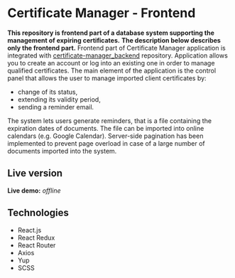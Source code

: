 # Certificate Manager - Frontend

**This repository is frontend part of a database system supporting the management of expiring certificates.**
**The description below describes only the frontend part.**
Frontend part of Certificate Manager application is integrated with [certificate-manager_backend](https://github.com/saszotek/certificate-manager_backend) repository.
Application allows you to create an account or log into an existing one in order to manage qualified certificates. The main element of the application is the control panel that allows the user to manage imported client certificates by:
- change of its status,
- extending its validity period,
- sending a reminder email.

The system lets users generate reminders, that is a file containing the expiration dates of documents. The file can be imported into online calendars (e.g. Google Calendar).
Server-side pagination has been implemented to prevent page overload in case of a large number of documents imported into the system.

## Live version

**Live demo:** *offline*

## Technologies
- React.js
- React Redux
- React Router 
- Axios
- Yup
- SCSS
